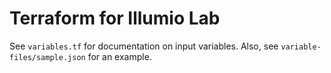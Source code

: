# Terraform for Illumio Lab
See `variables.tf` for documentation on input variables. Also, see `variable-files/sample.json` for an example.